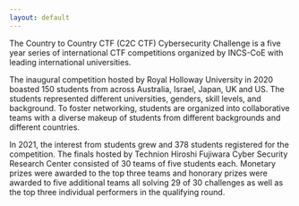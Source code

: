 ```yaml
---
layout: default
---
```


The Country to Country CTF (C2C CTF) Cybersecurity Challenge is a five year series of international CTF competitions organized by INCS-CoE with leading international universities.

The inaugural competition hosted by Royal Holloway University in 2020 boasted 150 students from across Australia, Israel, Japan, UK and US. The students represented different universities, genders, skill levels, and background. To foster networking, students are organized into collaborative teams with a diverse makeup of students from different backgrounds and different countries.

In 2021, the interest from students grew and 378 students registered for the competition. The finals hosted by Technion Hiroshi Fujiwara Cyber Security Research Center consisted of 30 teams of five students each. Monetary prizes were awarded to the top three teams and honorary prizes were awarded to five additional teams all solving 29 of 30 challenges as well as the top three individual performers in the qualifying round.